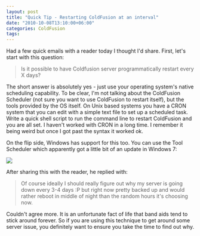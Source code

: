 ```yaml
---
layout: post
title: "Quick Tip - Restarting ColdFusion at an interval"
date: "2010-10-08T13:10:00+06:00"
categories: ColdFusion 
tags: 
---
```


Had a few quick emails with a reader today I thought I'd share. First, let's start with this question:

<blockquote>
Is it possible to have Coldfusion server programmatically restart every X days?
</blockquote>
<!--more-->
The short answer is absolutely yes - just use your operating system's native scheduling capability. To be clear, I'm not talking about the ColdFusion Scheduler (not sure you want to use ColdFusion to restart itself), but the tools provided by the OS itself. On Unix based systems you have a CRON system that you can edit with a simple text file to set up a scheduled task. Write a quick shell script to run the command line to restart ColdFusion and you are all set. I haven't worked with CRON in a long time. I remember it being weird but once I got past the syntax it worked ok.

On the flip side, Windows has support for this too. You can use the Tool Scheduler which apparently got a little bit of an update in Windows 7:

<img src="https://static.raymondcamden.com/images/screen15.png" />

After sharing this with the reader, he replied with:

<blockquote>
Of course ideally I should really figure out why my server is going down every 3-4 days :P  
but right now pretty backed up and would rather reboot in middle of night than the random hours it's choosing now.
</blockquote>

Couldn't agree more. It is an unfortunate fact of life that band aids tend to stick around forever. So if you are using this technique to get around some server issue, you definitely want to ensure you take the time to find out why.